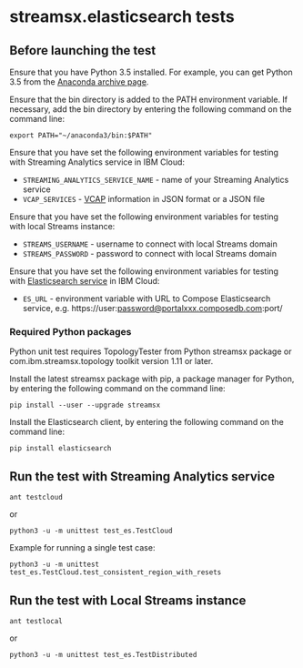 # streamsx.elasticsearch tests

## Before launching the test

Ensure that you have Python 3.5 installed. For example, you can get Python 3.5 from the [Anaconda archive page](https://repo.continuum.io/archive/index.html).

Ensure that the bin directory is added to the PATH environment variable. If necessary, add the bin directory by entering the following command on the command line:

    export PATH="~/anaconda3/bin:$PATH"

Ensure that you have set the following environment variables for testing with Streaming Analytics service in IBM Cloud:

* `STREAMING_ANALYTICS_SERVICE_NAME` - name of your Streaming Analytics service
* `VCAP_SERVICES` - [VCAP](https://console.bluemix.net/docs/services/StreamingAnalytics/r_vcap_services.html#r_vcap_services) information in JSON format or a JSON file

Ensure that you have set the following environment variables for testing with local Streams instance:

* `STREAMS_USERNAME` - username to connect with local Streams domain
* `STREAMS_PASSWORD` - password to connect with local Streams domain

Ensure that you have set the following environment variables for testing with [Elasticsearch service](https://console.bluemix.net/docs/services/ComposeForElasticsearch/index.html#about-compose-for-elasticsearch) in IBM Cloud:

* `ES_URL` -  environment variable with URL to Compose Elasticsearch service, e.g. https://user:password@portalxxx.composedb.com:port/

### Required Python packages

Python unit test requires TopologyTester from Python streamsx package or com.ibm.streamsx.topology toolkit version 1.11 or later.

Install the latest streamsx package with pip, a package manager for Python, by entering the following command on the command line:

    pip install --user --upgrade streamsx


Install the Elasticsearch client, by entering the following command on the command line:

    pip install elasticsearch


## Run the test with Streaming Analytics service

    ant testcloud

or

    python3 -u -m unittest test_es.TestCloud

Example for running a single test case:

    python3 -u -m unittest test_es.TestCloud.test_consistent_region_with_resets

## Run the test with Local Streams instance

    ant testlocal

or

    python3 -u -m unittest test_es.TestDistributed


